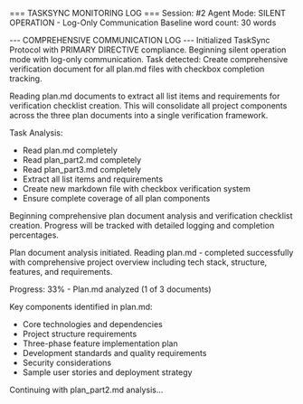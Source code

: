 === TASKSYNC MONITORING LOG ===
Session: #2
Agent Mode: SILENT OPERATION - Log-Only Communication
Baseline word count: 30 words

--- COMPREHENSIVE COMMUNICATION LOG ---
Initialized TaskSync Protocol with PRIMARY DIRECTIVE compliance. Beginning silent operation mode with log-only communication. Task detected: Create comprehensive verification document for all plan.md files with checkbox completion tracking.

Reading plan.md documents to extract all list items and requirements for verification checklist creation. This will consolidate all project components across the three plan documents into a single verification framework.

Task Analysis:
- Read plan.md completely
- Read plan_part2.md completely  
- Read plan_part3.md completely
- Extract all list items and requirements
- Create new markdown file with checkbox verification system
- Ensure complete coverage of all plan components

Beginning comprehensive plan document analysis and verification checklist creation. Progress will be tracked with detailed logging and completion percentages.

Plan document analysis initiated. Reading plan.md - completed successfully with comprehensive project overview including tech stack, structure, features, and requirements.

Progress: 33% - Plan.md analyzed (1 of 3 documents)

Key components identified in plan.md:
- Core technologies and dependencies
- Project structure requirements  
- Three-phase feature implementation plan
- Development standards and quality requirements
- Security considerations
- Sample user stories and deployment strategy

Continuing with plan_part2.md analysis...

